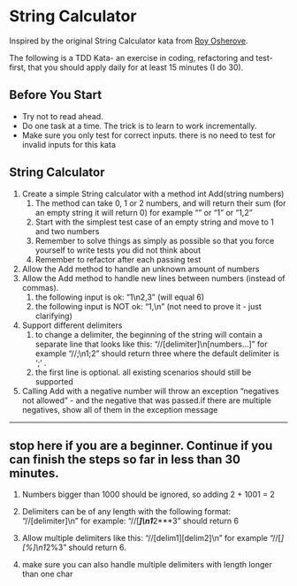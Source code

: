 String Calculator
=================

Inspired by the original String Calculator kata from
[Roy Osherove](http://osherove.com/tdd-kata-1/).

The following is a TDD Kata- an exercise in coding, refactoring and test-first, that you should apply daily for at least 15 minutes (I do 30).

Before You Start
----------------

* Try not to read ahead.
* Do one task at a time. The trick is to learn to work incrementally.
* Make sure you only test for correct inputs. there is no need to test for invalid inputs for this kata

String Calculator
-----------------

1. Create a simple String calculator with a method int Add(string numbers)
   1. The method can take 0, 1 or 2 numbers, and will return their sum (for an empty    string it will return 0) for example “” or “1” or “1,2”
   2. Start with the simplest test case of an empty string and move to 1 and two numbers
   3. Remember to solve things as simply as possible so that you force yourself to write tests you did not think about
   4. Remember to refactor after each passing test
1. Allow the Add method to handle an unknown amount of numbers
1. Allow the Add method to handle new lines between numbers (instead of commas).
   1. the following input is ok:  “1\n2,3”  (will equal 6)
   1. the following input is NOT ok:  “1,\n” (not need to prove it - just clarifying)
1. Support different delimiters
   1. to change a delimiter, the beginning of the string will contain a separate line that looks like this:   “//[delimiter]\n[numbers…]” for example “//;\n1;2” should return three where the default delimiter is ‘;’ .
   1. the first line is optional. all existing scenarios should still be supported
1. Calling Add with a negative number will throw an exception “negatives not allowed” - and the negative that was passed.if there are multiple negatives, show all of them in the exception message
---
stop here if you are a beginner. Continue if you can finish the steps so far in less than 30 minutes.
---
1. Numbers bigger than 1000 should be ignored, so adding 2 + 1001  = 2
1. Delimiters can be of any length with the following format:  “//[delimiter]\n” for example: “//[***]\n1***2***3” should return 6
1. Allow multiple delimiters like this:  “//[delim1][delim2]\n” for example “//[*][%]\n1*2%3” should return 6.

1. make sure you can also handle multiple delimiters with length longer than one char
